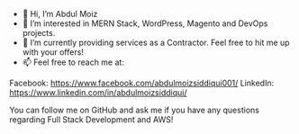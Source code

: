 - 👋 Hi, I’m Abdul Moiz 
- 👀 I’m interested in MERN Stack, WordPress, Magento and DevOps projects.
- 🌱 I’m currently providing services as a Contractor. Feel free to hit me up with your offers!
- 📫 Feel free to reach me at:

Facebook: https://www.facebook.com/abdulmoizsiddiqui001/
LinkedIn: https://www.linkedin.com/in/abdulmoizsiddiqui/

You can follow me on GitHub and ask me if you have any questions regarding Full Stack Development and AWS!
